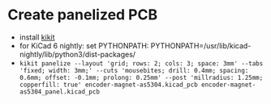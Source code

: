 # Create panelized PCB #
- install [kikit](https://github.com/yaqwsx/KiKit/blob/master/doc/installation.md)
- for KiCad 6 nightly: set PYTHONPATH: PYTHONPATH=/usr/lib/kicad-nightly/lib/python3/dist-packages/
- `kikit panelize --layout 'grid; rows: 2; cols: 3; space: 3mm' --tabs 'fixed; width: 3mm;' --cuts 'mousebites; drill: 0.4mm; spacing: 0.6mm; offset: -0.1mm; prolong: 0.25mm' --post 'millradius: 1.25mm; copperfill: true' encoder-magnet-as5304.kicad_pcb encoder-magnet-as5304_panel.kicad_pcb`
